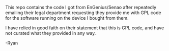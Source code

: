 This repo contains the code I got from EnGenius/Senao after repeatedly
emailing their legal department requesting they provide me with GPL code for
the software running on the device I bought from them.

I have relied in good faith on their statement that this is GPL code, and have
not curated what they provided in any way.

-Ryan
